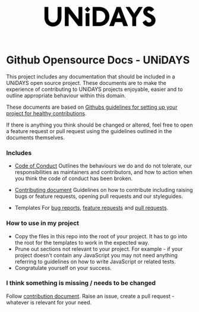 <p align="center">
  <img src="/assets/UNiDAYS_Logo.png" />
</p>
<br/>

# Github Opensource Docs - UNiDAYS

This project includes any documentation that should be included in a UNiDAYS open source project. These documents are to make the experience of contributing to UNiDAYS projects enjoyable, easier and to outline appropriate behaviour within this domain. 

These documents are based on [Githubs guidelines for setting up your project for healthy contributions](https://help.github.com/articles/setting-up-your-project-for-healthy-contributions/). 

If there is anything you think should be changed or altered, feel free to open a feature request or pull request using the guidelines outlined in the documents themselves.

### Includes

- [Code of Conduct](CODE_OF_CONDUCT.md)
	Outlines the behaviours we do and do not tolerate, our responsibilities as maintainers and contributors, and how to action when you think the code of conduct has been broken.

- [Contributing document](./GUIDELINES/contributing.md)
	Guidelines on how to contribute including raising bugs or feature requests, opening pull requests and our styleguides.

- Templates
	For [bug reports](./ISSUE_TEMPLATE/bug_report.md), [feature requests](./ISSUE_TEMPLATE/feature_request.md) and [pull requests](./pull_request_template.md).
	
### How to use in my project

- Copy the files in this repo into the root of your project. It has to go into the root for the templates to work in the expected way.
- Prune out sections not relevant to your project. For example - if your project doesn't contain any JavaScript you may not need anything referring to guidelines on how to write JavaScript or related tests.
- Congratulate yourself on your success.

### I think something is missing / needs to be changed

Follow [contribution document](./GUIDELINES/contributing.md). Raise an issue, create a pull request - whatever is relevant for your need.
